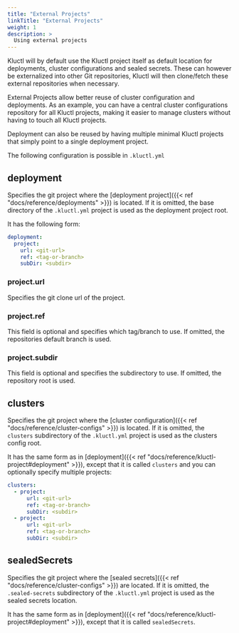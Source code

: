 ```yaml
---
title: "External Projects"
linkTitle: "External Projects"
weight: 1
description: >
  Using external projects 
---
```


Kluctl will by default use the Kluctl project itself as default location for deployments, cluster configurations and
sealed secrets. These can however be externalized into other Git repositories, Kluctl will then clone/fetch these external
repositories when necessary.

External Projects allow better reuse of cluster configuration and deployments. As an example, you can have a central
cluster configurations repository for all Kluctl projects, making it easier to manage clusters without having to touch
all Kluctl projects.

Deployment can also be reused by having multiple minimal Kluctl projects that simply point to a single deployment project. 

The following configuration is possible in `.kluctl.yml`

## deployment

Specifies the git project where the [deployment project]({{< ref "docs/reference/deployments" >}}) is located. If it is omitted, the base
directory of the `.kluctl.yml` project is used as the deployment project root.

It has the following form:
```yaml
deployment:
  project:
    url: <git-url>
    ref: <tag-or-branch>
    subDir: <subdir>
```

### project.url
Specifies the git clone url of the project.

### project.ref
This field is optional and specifies which tag/branch to use. If omitted, the repositories default branch is used.

### project.subdir
This field is optional and specifies the subdirectory to use. If omitted, the repository root is used.

## clusters

Specifies the git project where the [cluster configuration]({{< ref "docs/reference/cluster-configs" >}}) is located. If it is omitted, the
`clusters` subdirectory of the `.kluctl.yml` project is used as the clusters config root.

It has the same form as in [deployment]({{< ref "docs/reference/kluctl-project#deployment" >}}), except that it is called `clusters` and 
you can optionally specify multiple projects:

```yaml
clusters:
  - project:
      url: <git-url>
      ref: <tag-or-branch>
      subDir: <subdir>
  - project:
      url: <git-url>
      ref: <tag-or-branch>
      subDir: <subdir>
```


## sealedSecrets

Specifies the git project where the [sealed secrets]({{< ref "docs/reference/cluster-configs" >}}) are located. If it is omitted, the
`.sealed-secrets` subdirectory of the `.kluctl.yml` project is used as the sealed secrets location.

It has the same form as in [deployment]({{< ref "docs/reference/kluctl-project#deployment" >}}), except that it is called `sealedSecrets`.

